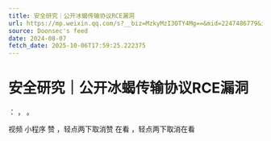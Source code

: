 ```yaml
---
title: 安全研究｜公开冰蝎传输协议RCE漏洞
url: https://mp.weixin.qq.com/s?__biz=MzkyMzI3OTY4Mg==&mid=2247486779&idx=1&sn=ae212c2bc7745e8a05f857444f52836d
source: Doonsec's feed
date: 2024-08-07
fetch_date: 2025-10-06T17:59:25.222375
---
```


# 安全研究｜公开冰蝎传输协议RCE漏洞

：
，
。

视频
小程序
赞
，轻点两下取消赞
在看
，轻点两下取消在看